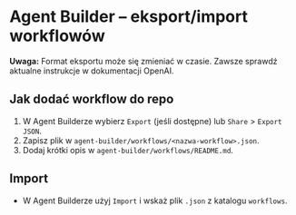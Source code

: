 # Agent Builder – eksport/import workflowów

**Uwaga:** Format eksportu może się zmieniać w czasie. Zawsze sprawdź aktualne instrukcje w dokumentacji OpenAI.

## Jak dodać workflow do repo
1. W Agent Builderze wybierz `Export` (jeśli dostępne) lub `Share` > `Export JSON`.
2. Zapisz plik w `agent-builder/workflows/<nazwa-workflow>.json`.
3. Dodaj krótki opis w `agent-builder/workflows/README.md`.

## Import
- W Agent Builderze użyj `Import` i wskaż plik `.json` z katalogu `workflows`.
